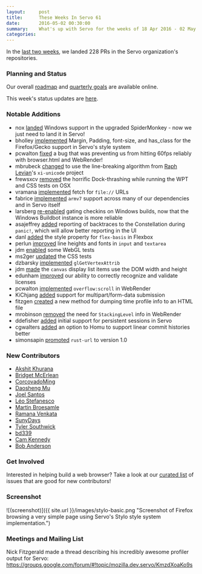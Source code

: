 ```yaml
---
layout:     post
title:      These Weeks In Servo 61
date:       2016-05-02 00:30:00
summary:    What's up with Servo for the weeks of 18 Apr 2016 - 02 May 2016
categories:
---
```


In the [last two weeks](https://github.com/pulls?page=1&q=is%3Apr+is%3Amerged+closed%3A2016-04-18..2016-05-02+user%3Aservo), we landed 228 PRs in the Servo organization's repositories.

### Planning and Status

Our overall [roadmap](https://github.com/servo/servo/wiki/Roadmap) and [quarterly goals](https://docs.google.com/document/d/1JMOtVkRtb-s7auoQdnX810HGglkMK054LTXOo0_rdrU/pub) are available online.

This week's status updates are [here](http://statusupdates.dev.mozaws.net/project/servo).

### Notable Additions

 - nox [landed](https://github.com/servo/mozjs/pull/78) Windows support in the upgraded SpiderMonkey - now we just need to land it in Servo!
 - bholley [implemented](https://github.com/servo/servo/pull/10938) Margin, Padding, font-size, and has_class for the Firefox/Gecko support in Servo's style system
 - pcwalton [fixed](https://github.com/servo/servo/pull/10936) a bug that was preventing us from hitting 60fps reliably with browser.html and WebRender!
 - mbrubeck [changed](https://github.com/servo/servo/pull/10913) to use the line-breaking algorithm from [Raph Levian](https://github.com/raphlinus)'s `xi-unicode` project
 - frewsxcv [removed](https://github.com/servo/servo/pull/10935) the horrific Dock-thrashing while running the WPT and CSS tests on OSX
 - vramana [implemented](https://github.com/servo/servo/issues/10166) fetch for `file://` URLs
 - fabrice [implemented](https://github.com/servo/skia/pull/92) `armv7` support across many of our dependencies and in Servo itself
 - larsberg [re-enabled](https://github.com/servo/saltfs/pull/339) gating checkins on Windows builds, now that the Windows Buildbot instance is more reliable
 - asajeffrey [added](https://github.com/servo/servo/pull/10824) reporting of backtraces to the Constellation during `panic!`, which will allow better reporting in the UI
 - danl [added](https://github.com/servo/servo/pull/10817) the style property for `flex-basis` in Flexbox
 - perlun [improved](https://github.com/servo/servo/pull/10809) line heights and fonts in `input` and `textarea`
 - jdm [enabled](https://github.com/servo/servo/pull/10806) some WebGL tests
 - ms2ger [updated](https://github.com/servo/servo/pull/10803) the CSS tests
 - dzbarsky [implemented](https://github.com/servo/gleam/pull/79) `glGetVertexAttrib`
 - jdm [made](https://github.com/servo/servo/pull/10727) the `canvas` display list items use the DOM width and height
 - edunham [improved](https://github.com/servo/servo/pull/10715) our ability to correctly recognize and validate licenses
 - pcwalton [implemented](https://github.com/servo/servo/pull/10717) `overflow:scroll` in WebRender
 - KiChjang [added](https://github.com/servo/servo/pull/10712) support for multipart/form-data submission
 - fitzgen [created](https://github.com/servo/servo/pull/10694) a new method for dumping time profile info to an HTML file
 - mrobinson [removed](https://github.com/servo/servo/pull/10678) the need for `StackingLevel` info in WebRender
 - ddefisher [added](https://github.com/servo/servo/pull/10661) initial support for persistent sessions in Servo
 - cgwalters [added](https://github.com/servo/homu/pull/19) an option to Homu to support linear commit histories better
 - simonsapin [promoted](https://github.com/servo/rust-url/pull/176) `rust-url` to version 1.0

### New Contributors

 - [Akshit Khurana](https://github.com/axitkhurana)
 - [Bridget McErlean](https://github.com/zubron)
 - [CorcovadoMing](https://github.com/CorcovadoMing)
 - [Daosheng Mu](https://github.com/daoshengmu)
 - [Joel Santos](https://github.com/Sendoushi)
 - [Léo Stefanesco](https://github.com/ineol)
 - [Martin Broesamle](https://github.com/broesamle)
 - [Ramana Venkata](https://github.com/vramana)
 - [SunyDays](https://github.com/SunyDays)
 - [Tyler Southwick](https://github.com/tylersouthwick)
 - [bd339](https://github.com/bd339)
 - [Cam Kennedy](https://github.com/cjkenn)
 - [Bob Anderson](https://github.com/rwa)

### Get Involved

Interested in helping build a web browser? Take a look at our [curated list](https://starters.servo.org/) of issues that are good for new contributors!

### Screenshot

![(screenshot)]({{ site.url }}/images/stylo-basic.png "Screenshot of Firefox browsing a very simple page using Servo's Stylo style system implementation.")

### Meetings and Mailing List

Nick Fitzgerald made a thread describing his incredibly awesome profiler output for Servo:
https://groups.google.com/forum/#!topic/mozilla.dev.servo/KmzdXoaKo9s
